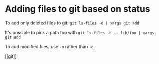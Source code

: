 # Adding files to git based on status

To add only deleted files to git:
`git ls-files -d | xargs git add`

It's possible to pick a path too with `git ls-files -d -- lib/foo | xargs git add`

To add modified files, use `-m` rather than `-d`.

[[git]]